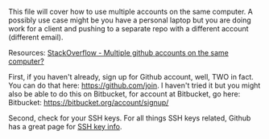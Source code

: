 This file will cover how to use multiple accounts on the same computer. A possibly use case might be you have a personal laptop but 
you are doing work for a client and pushing to a separate repo with a different account (different email).




Resources:
[StackOverflow - Multiple github accounts on the same computer?](https://stackoverflow.com/questions/3860112/multiple-github-accounts-on-the-same-computer)

First, if you haven't already, sign up for Github account, well, TWO in fact. You can do that here: https://github.com/join. I haven't tried it but you might also be able to do this on Bitbucket, for account at Bitbucket, go here: 
Bitbucket: https://bitbucket.org/account/signup/

Second, check for your SSH keys. For all things SSH keys related, Github has a great page for [SSH key info](https://help.github.com/articles/connecting-to-github-with-ssh/).
